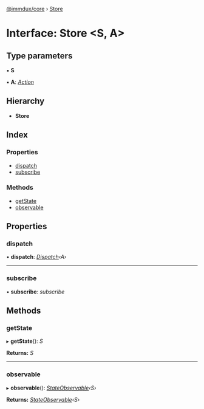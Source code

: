 [@immdux/core](../README.md) › [Store](store.md)

# Interface: Store <**S, A**>

## Type parameters

▪ **S**

▪ **A**: *[Action](action.md)*

## Hierarchy

* **Store**

## Index

### Properties

* [dispatch](store.md#dispatch)
* [subscribe](store.md#subscribe)

### Methods

* [getState](store.md#getstate)
* [observable](store.md#observable)

## Properties

### <a id="dispatch" name="dispatch"></a>  dispatch

• **dispatch**: *[Dispatch](dispatch.md)‹A›*

___

### <a id="subscribe" name="subscribe"></a>  subscribe

• **subscribe**: *subscribe*

## Methods

### <a id="getstate" name="getstate"></a>  getState

▸ **getState**(): *S*

**Returns:** *S*

___

### <a id="observable" name="observable"></a>  observable

▸ **observable**(): *[StateObservable](../classes/stateobservable.md)‹S›*

**Returns:** *[StateObservable](../classes/stateobservable.md)‹S›*
